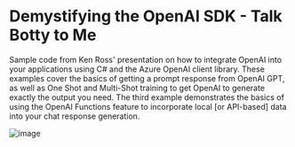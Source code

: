 # Demystifying the OpenAI SDK - Talk Botty to Me
Sample code from Ken Ross' presentation on how to integrate OpenAI into your applications using C# and the Azure OpenAI client library. These examples cover the basics of getting a prompt response from OpenAI GPT, as well as One Shot and Multi-Shot training to get OpenAI to generate exactly the output you need. The third example demonstrates the basics of using the OpenAI Functions feature to incorporate local [or API-based] data into your chat response generation.

![image](https://github.com/VeryKross/OpenAiExample/assets/11561147/2f752841-c187-42c5-9d0f-185a321a9c51)

